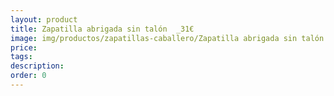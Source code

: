 ```yaml
---
layout: product
title: Zapatilla abrigada sin talón  _31€
image: img/productos/zapatillas-caballero/Zapatilla abrigada sin talón  _31€.webp
price: 
tags: 
description: 
order: 0
---
```

